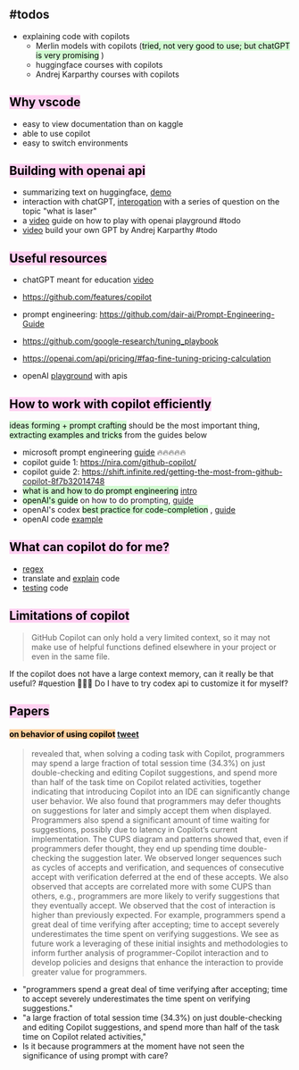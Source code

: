 #todos
- 
- explaining code with copilots
	- Merlin models with copilots (<mark style="background: #BBFABBA6;">tried, not very good to use; but chatGPT is very promising</mark> )
	- huggingface courses with copilots
	- Andrej Karparthy courses with copilots


## <mark style="background: #FFB8EBA6;">Why vscode</mark> 

- easy to view documentation than on kaggle
- able to use copilot
- easy to switch environments

## <mark style="background: #FFB8EBA6;">Building with openai api</mark> 

- summarizing text on huggingface, [demo](https://www.youtube.com/watch?v=Bz7aW6vStBw&loop=0) 
- interaction with chatGPT, [interogation](https://chat.openai.com/chat/e549c8b0-5fd3-4542-a55b-1bb6ede7a5bd) with a series of question on the topic "what is laser"
- a [video](https://youtu.be/pc8ftlzB2D0?t=175) guide on how to play with openai playground #todo
- [video](https://youtu.be/kCc8FmEb1nY) build your own GPT by Andrej Karparthy #todo 

## <mark style="background: #FFB8EBA6;">Useful resources</mark> 

- chatGPT meant for education [video](https://www.youtube.com/watch?v=Bz7aW6vStBw&loop=0)
- https://github.com/features/copilot
- prompt engineering: https://github.com/dair-ai/Prompt-Engineering-Guide
- https://github.com/google-research/tuning_playbook
- https://openai.com/api/pricing/#faq-fine-tuning-pricing-calculation

- openAI [playground](https://beta.openai.com/account/billing/overview) with apis 

## <mark style="background: #FFB8EBA6;">How to work with copilot efficiently</mark> 

 <mark style="background: #BBFABBA6;">ideas forming + prompt crafting</mark> should be the most important thing, <mark style="background: #BBFABBA6;">extracting examples and tricks</mark> from the guides below
- microsoft prompt engineering [guide](https://microsoft.github.io/prompt-engineering/) 🔥🔥🔥🔥🔥 
- copilot guide 1: https://nira.com/github-copilot/
- copilot guide 2: https://shift.infinite.red/getting-the-most-from-github-copilot-8f7b32014748
- <mark style="background: #BBFABBA6;">what is and how to do prompt engineering</mark> [intro](https://amatriain.net/blog/PromptEngineering) 
- <mark style="background: #BBFABBA6;">openAI's guide</mark> on how to do prompting, [guide](https://help.openai.com/en/articles/6654000-best-practices-for-prompt-engineering-with-openai-api) 
- openAI's codex <mark style="background: #BBFABBA6;">best practice for code-completion</mark> , [guide](https://beta.openai.com/docs/guides/code/best-practices) 
- openAI code [example](https://beta.openai.com/examples) 

## <mark style="background: #FFB8EBA6;">What can copilot do for me?</mark> 

- [regex](https://github.blog/2022-09-14-8-things-you-didnt-know-you-could-do-with-github-copilot/#4-matching-patterns-with-regular-expressions)
- translate and [explain](https://github.blog/2022-09-14-8-things-you-didnt-know-you-could-do-with-github-copilot/#8-navigating-a-new-codebase-with-copilot-labs) code
- [testing](https://github.blog/2022-09-14-8-things-you-didnt-know-you-could-do-with-github-copilot/#3-testing-your-code) code

## <mark style="background: #FFB8EBA6;">Limitations of copilot</mark> 

> GitHub Copilot can only hold a very limited context, so it may not make use of helpful functions defined elsewhere in your project or even in the same file.

If the copilot does not have a large context memory, can it really be that useful? #question 🤔🤔🤔 Do I have to try codex api to customize it for myself?



## <mark style="background: #FFB8EBA6;">Papers </mark> 

#### <mark style="background: #FFB86CA6;">on behavior of using copilot</mark>  [tweet](https://twitter.com/DynamicWebPaige/status/1616835849848762369)

> revealed that, when solving a coding task with Copilot, programmers may spend a large fraction of total session time (34.3%) on just double-checking and editing Copilot suggestions, and spend more than half of the task time on Copilot related activities, together indicating that introducing Copilot into an IDE can significantly change user behavior. We also found that programmers may defer thoughts on suggestions for later and simply accept them when displayed. Programmers also spend a significant amount of time waiting for suggestions, possibly due to latency in Copilot’s current implementation. The CUPS diagram and patterns showed that, even if programmers defer thought, they end up spending time double-checking the suggestion later. We observed longer sequences such as cycles of accepts and verification, and sequences of consecutive accept with verification deferred at the end of these accepts. We also observed that accepts are correlated more with some CUPS than others, e.g., programmers are more likely to verify suggestions that they eventually accept. We observed that the cost of interaction is higher than previously expected. For example, programmers spend a great deal of time verifying after accepting; time to accept severely underestimates the time spent on verifying suggestions. We see as future work a leveraging of these initial insights and methodologies to inform further analysis of programmer-Copilot interaction and to develop policies and designs that enhance the interaction to provide greater value for programmers.

- "programmers spend a great deal of time verifying after accepting; time to accept severely underestimates the time spent on verifying suggestions."
- "a large fraction of total session time (34.3%) on just double-checking and editing Copilot suggestions, and spend more than half of the task time on Copilot related activities,"
- Is it because programmers at the moment have not seen the significance of using prompt with care?